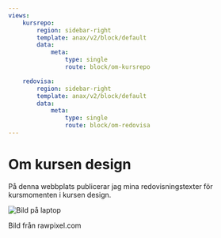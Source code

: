 ```yaml
---
views:
    kursrepo:
        region: sidebar-right
        template: anax/v2/block/default
        data:
            meta: 
                type: single
                route: block/om-kursrepo

    redovisa:
        region: sidebar-right
        template: anax/v2/block/default
        data:
            meta: 
                type: single
                route: block/om-redovisa
---
```

Om kursen design
=========================
På denna webbplats publicerar jag mina redovisningstexter för kursmomenten 
i kursen design. 

<img src="" 
        id = "about_img"
        alt="Bild på laptop">

Bild från rawpixel.com

